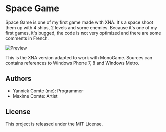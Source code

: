 # Space Game 

Space Game is one of my first game made with XNA. It's a space shoot them up with 4 ships, 2 levels and some enemies.
Because it's one of my first games, it's bugged, the code is not very optimized and there are some comments in French.

![Preview](https://github.com/demonixis/SpaceGame-XNA/blob/master/Images/preview.jog)

This is the XNA version adapted to work with MonoGame. Sources can contains references to Windows Phone 7, 8 and Windows Metro.

## Authors
- Yannick Comte (me): Programmer
- Maxime Comte: Artist

## License
This project is released under the MIT License.
